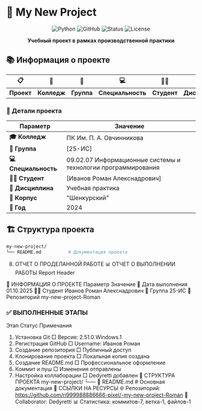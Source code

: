 # 🚀 My New Project

<div align="center">

![Python](https://img.shields.io/badge/Python-3.8+-3776AB?style=for-the-badge&logo=python&logoColor=white)
![GitHub](https://img.shields.io/badge/GitHub-Repository-181717?style=for-the-badge&logo=github)
![Status](https://img.shields.io/badge/Status-In_Development-blue?style=for-the-badge)
![License](https://img.shields.io/badge/License-MIT-green?style=for-the-badge)

**Учебный проект в рамках производственной практики**

</div>

## 📚 Информация о проекте

<div align="center">

| 📋 | 🏫 | 👥 | 💻 | 👨‍🎓 | 📖 | 🏢 |
|----|----|----|----|-----|----|----|
| **Проект** | **Колледж** | **Группа** | **Специальность** | **Студент** | **Дисциплина** | **Корпус** |

</div>

### 🎯 Детали проекта
| Параметр | Значение |
|----------|----------|
| **🎓 Колледж** | ПК Им. П. А. Овчинникова |
| **👥 Группа** | [25-ИС] |
| **💻 Специальность** | 09.02.07 Информационные системы и технологии программирования |
| **👨‍🎓 Студент** | [Иванов Роман Алекснадрович] |
| **📖 Дисциплина** | Учебная практика |
| **🏢 Корпус** | "Шенкурский" |
| **📅 Год** | 2024 |

## 🏗️ Структура проекта

```bash
my-new-project/
└── README.md          # Документация проекта
```

8. ОТЧЕТ О ПРОДЕЛАННОЙ РАБОТЕ
📊 ОТЧЕТ О ВЫПОЛНЕНИИ РАБОТЫ
Report Header

🎯 ИНФОРМАЦИЯ О ПРОЕКТЕ
Параметр	Значение
📅 Дата выполнения	01.10.2025
👨‍💻 Студент Иванов Роман Алекснадрович
🏫 Группа	 25-ИС
📁 Репозиторий	my-new-project-Roman
### ✅ ВЫПОЛНЕННЫЕ ЭТАПЫ
Этап	Статус	Примечания
1. Установка Git	□	Версия: 2.51.0.Windows.1
2. Регистрация GitHub	□	Username: Иванов Роман
3. Создание репозитория	□	Публичный доступ
4. Клонирование проекта	□	Локальная копия создана
5. Создание README.md	□	Профессиональное оформление
6. Коммит и пуш	□	Изменения отправлены
7. Настройка коллаборации	□	Dedyretti добавлен
📁 СТРУКТУРА ПРОЕКТА
my-new-project/
└── 📄 README.md              # Основная документация
🔗 ССЫЛКИ НА РЕСУРСЫ
🌐 Репозиторий: https://github.com/ri999988886666-pixel/-my-new-project-Roman
👥 Collaborator: Dedyretti
📊 Статистика: коммитов-7, ветка-1, файлов-1
